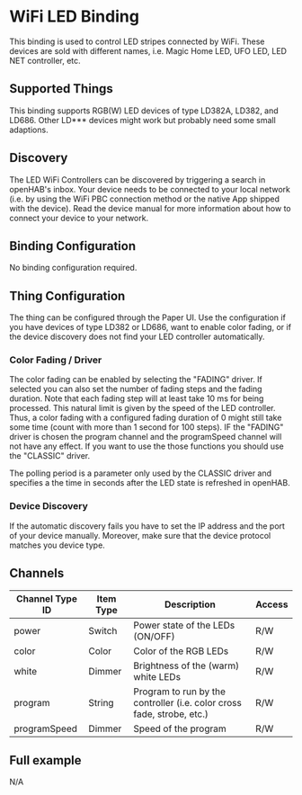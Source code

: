 # WiFi LED Binding

This binding is used to control LED stripes connected by WiFi. These devices are sold with different names, i.e. Magic Home LED, UFO LED, LED NET controller, etc.  

## Supported Things

This binding supports RGB(W) LED devices of type LD382A, LD382, and LD686.
Other LD*** devices might work but probably need some small adaptions.

## Discovery

The LED WiFi Controllers can be discovered by triggering a search in openHAB's inbox.
Your device needs to be connected to your local network
(i.e. by using the WiFi PBC connection method or the native App shipped with the device).
Read the device manual for more information about how to connect your device to your network.

## Binding Configuration

No binding configuration required.

## Thing Configuration

The thing can be configured through the Paper UI.
Use the configuration if you have devices of type LD382 or LD686, want to enable color fading,
or if the device discovery does not find your LED controller automatically.

### Color Fading / Driver

The color fading can be enabled by selecting the "FADING" driver.
If selected you can also set the number of fading steps and the fading duration.
Note that each fading step will at least take 10 ms for being processed.
This natural limit is given by the speed of the LED controller.
Thus, a color fading with a configured fading duration of 0 might still take some time (count with more than 1 second for 100 steps).
IF the "FADING" driver is chosen the program channel and the programSpeed channel will not have any effect.
If you want to use the those functions you should use the "CLASSIC" driver.

The polling period is a parameter only used by the CLASSIC driver and specifies a the time in seconds
after the LED state is refreshed in openHAB.

### Device Discovery

If the automatic discovery fails you have to set the IP address and the port of your device manually.
Moreover, make sure that the device protocol matches you device type.

## Channels

| Channel Type ID | Item Type | Description                         | Access |
|-----------------|-----------|-------------------------------------|--------|
| power           | Switch    | Power state of the LEDs (ON/OFF)    | R/W    |
| color           | Color     | Color of the RGB LEDs               | R/W    |
| white           | Dimmer    | Brightness of the (warm) white LEDs | R/W    |
| program         | String    | Program to run by the controller (i.e. color cross fade, strobe, etc.) | R/W |
| programSpeed    | Dimmer    | Speed of the program                | R/W    |

## Full example

N/A
